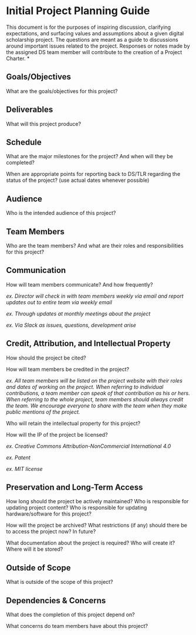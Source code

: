 Initial Project Planning Guide
==============================

This document is for the purposes of inspiring discussion, clarifying expectations, and surfacing values and assumptions about a given digital scholarship project. The questions are meant as a guide to discussions around important issues related to the project. Responses or notes made by the assigned DS team member will contribute to the creation of a Project Charter. *

## Goals/Objectives

What are the goals/objectives for this project?

## Deliverables

What will this project produce?

## Schedule

What are the major milestones for the project? And when will they be completed?

When are appropriate points for reporting back to DS/TLR regarding the status of the project? (use actual dates whenever possible)

## Audience

Who is the intended audience of this project?

## Team Members

Who are the team members? And what are their roles and responsibilities
for this project?

## Communication

How will team members communicate? And how frequently?

*ex. Director will check in with team members weekly via email and report updates out to entire team via weekly email*

*ex. Through updates at monthly meetings about the project*

*ex. Via Slack as issues, questions, development arise*

## Credit, Attribution, and Intellectual Property

How should the project be cited?

How will team members be credited in the project?

*ex. All team members will be listed on the project website with their roles and dates of working on the project. When referring to individual contributions, a team member can speak of that contribution as his or hers. When referring to the whole project, team members should always credit the team. We encourage everyone to share with the team when they make public mentions of the project.*

Who will retain the intellectual property for this project?

How will the IP of the project be licensed?

*ex. Creative Commons Attribution-NonCommercial International 4.0*

*ex. Patent*

*ex. MIT license*

## Preservation and Long-Term Access

How long should the project be actively maintained? Who is responsible for updating project content? Who is responsible for updating hardware/software for this project?

How will the project be archived? What restrictions (if any) should there be to access the project now? In future?

What documentation about the project is required? Who will create it? Where will it be stored?

## Outside of Scope

What is outside of the scope of this project?

## Dependencies & Concerns

What does the completion of this project depend on?

What concerns do team members have about this project?
